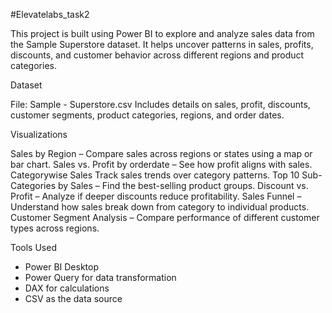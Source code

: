 #Elevatelabs_task2

This project is built using Power BI to explore and analyze sales data from the Sample Superstore dataset. It helps uncover patterns in sales, profits, discounts, and customer behavior across different regions and product categories.

Dataset

File: Sample - Superstore.csv
Includes details on sales, profit, discounts, customer segments, product categories, regions, and order dates.


Visualizations

Sales by Region – Compare sales across regions or states using a map or bar chart.
Sales vs. Profit by orderdate – See how profit aligns with sales.
Categorywise Sales Track sales trends over category patterns.
Top 10 Sub-Categories by Sales – Find the best-selling product groups.
Discount vs. Profit – Analyze if deeper discounts reduce profitability.
Sales Funnel – Understand how sales break down from category to individual products.
Customer Segment Analysis – Compare performance of different customer types across regions.

Tools Used
- Power BI Desktop
- Power Query for data transformation
- DAX for calculations
- CSV as the data source
